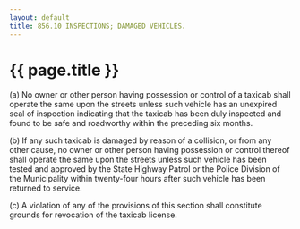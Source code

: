 ```yaml
---
layout: default 
title: 856.10 INSPECTIONS; DAMAGED VEHICLES.
---
```


{{ page.title }}
================

​(a) No owner or other person having possession or control of a taxicab
shall operate the same upon the streets unless such vehicle has an
unexpired seal of inspection indicating that the taxicab has been duly
inspected and found to be safe and roadworthy within the preceding six
months.

​(b) If any such taxicab is damaged by reason of a collision, or from
any other cause, no owner or other person having possession or control
thereof shall operate the same upon the streets unless such vehicle has
been tested and approved by the State Highway Patrol or the Police
Division of the Municipality within twenty-four hours after such vehicle
has been returned to service.

​(c) A violation of any of the provisions of this section shall
constitute grounds for revocation of the taxicab license.
